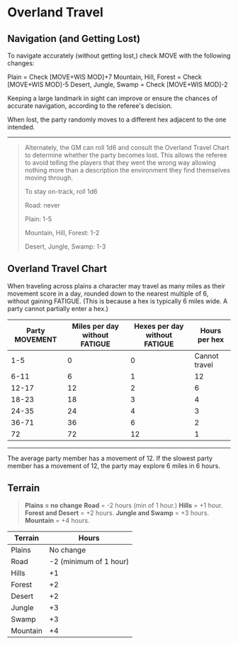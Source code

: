 # Overland Travel

## Navigation (and Getting Lost)

To navigate accurately (without getting lost,) check MOVE with the following changes:

Plain = Check [MOVE+WIS MOD]+7 
Mountain, Hill, Forest = Check [MOVE+WIS MOD]-5
Desert, Jungle, Swamp = Check [MOVE+WIS MOD]-2

Keeping a large landmark in sight can improve or ensure the chances of accurate navigation, according to the referee's decision.

When lost, the party randomly moves to a different hex adjacent to the one intended.

------

> Alternately, the GM can roll 1d6 and consult the Overland Travel Chart to determine whether the party becomes lost. This allows the referee to avoid telling the players that they went the wrong way allowing nothing more than a description the environment they find themselves moving through.
>
> 
>
> To stay on-track, roll 1d6
>
> Road: never
>
> Plain: 1-5
>
> Mountain, Hill, Forest: 1-2
>
> Desert, Jungle, Swamp: 1-3

## Overland Travel Chart

When traveling across plains a character may travel as many miles as their movement score in a day, rounded down to the nearest multiple of 6, without gaining FATIGUE. (This is because a hex is typically 6 miles wide. A party cannot partially enter a hex.)

| Party MOVEMENT | Miles per day without FATIGUE | Hexes per day without FATIGUE | Hours per hex |
| -------------- | ----------------------------- | ----------------------------- | ------------- |
| 1-5            | 0                             | 0                             | Cannot travel |
| 6-11           | 6                             | 1                             | 12            |
| 12-17          | 12                            | 2                             | 6             |
| 18-23          | 18                            | 3                             | 4             |
| 24-35          | 24                            | 4                             | 3             |
| 36-71          | 36                            | 6                             | 2             |
| 72             | 72                            | 12                            | 1             |

------

The average party member has a movement of 12. If the slowest party member has a movement of 12, the party may explore 6 miles in 6 hours.

## Terrain

> **Plains = no change**
> **Road** = -2 hours (min of 1 hour.)
> **Hills** = +1 hour.
> **Forest and Desert** = +2 hours.
> **Jungle and Swamp**  = +3 hours.
> **Mountain**  = +4 hours.

| **Terrain** | **Hours**              |
| ----------- | ---------------------- |
| Plains      | No change              |
| Road        | -2 (minimum of 1 hour) |
| Hills       | +1                     |
| Forest      | +2                     |
| Desert      | +2                     |
| Jungle      | +3                     |
| Swamp       | +3                     |
| Mountain    | +4                     |
